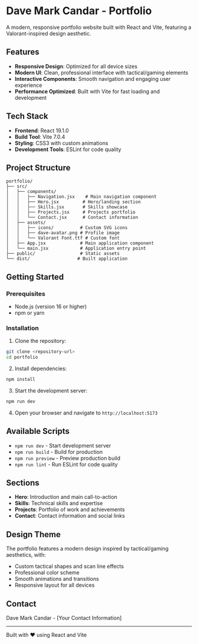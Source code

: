 # Dave Mark Candar - Portfolio

A modern, responsive portfolio website built with React and Vite, featuring a Valorant-inspired design aesthetic.

## Features

- **Responsive Design**: Optimized for all device sizes
- **Modern UI**: Clean, professional interface with tactical/gaming elements  
- **Interactive Components**: Smooth navigation and engaging user experience
- **Performance Optimized**: Built with Vite for fast loading and development

## Tech Stack

- **Frontend**: React 19.1.0
- **Build Tool**: Vite 7.0.4
- **Styling**: CSS3 with custom animations
- **Development Tools**: ESLint for code quality

## Project Structure

```
portfolio/
├── src/
│   ├── components/
│   │   ├── Navigation.jsx    # Main navigation component
│   │   ├── Hero.jsx         # Hero/landing section
│   │   ├── Skills.jsx       # Skills showcase
│   │   ├── Projects.jsx     # Projects portfolio
│   │   └── Contact.jsx      # Contact information
│   ├── assets/
│   │   ├── icons/          # Custom SVG icons
│   │   ├── dave-avatar.png # Profile image
│   │   └── Valorant Font.ttf # Custom font
│   ├── App.jsx             # Main application component
│   └── main.jsx            # Application entry point
├── public/                 # Static assets
└── dist/                  # Built application
```

## Getting Started

### Prerequisites

- Node.js (version 16 or higher)
- npm or yarn

### Installation

1. Clone the repository:
```bash
git clone <repository-url>
cd portfolio
```

2. Install dependencies:
```bash
npm install
```

3. Start the development server:
```bash
npm run dev
```

4. Open your browser and navigate to `http://localhost:5173`

## Available Scripts

- `npm run dev` - Start development server
- `npm run build` - Build for production
- `npm run preview` - Preview production build
- `npm run lint` - Run ESLint for code quality

## Sections

- **Hero**: Introduction and main call-to-action
- **Skills**: Technical skills and expertise
- **Projects**: Portfolio of work and achievements
- **Contact**: Contact information and social links

## Design Theme

The portfolio features a modern design inspired by tactical/gaming aesthetics, with:

- Custom tactical shapes and scan line effects
- Professional color scheme
- Smooth animations and transitions
- Responsive layout for all devices

## Contact

Dave Mark Candar - [Your Contact Information]

---

Built with ❤️ using React and Vite